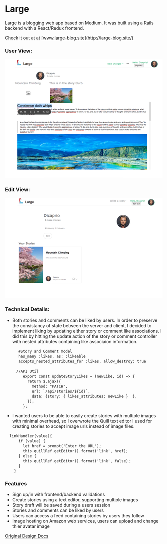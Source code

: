 # Large

Large is a blogging web app based on Medium. It was built using a Rails backend with a React/Redux frontend.

Check it out at at [www.large-blog.site](http://large-blog.site/)

### User View:

![user]

### Edit View:

![edit]

### Technical Details:

* Both stories and comments can be liked by users. In order to preserve the consistancy of state between the server and client, I decided to implement liking by updating either story or comment like associations. I did this by hitting the update action of the story or comment controller with nested attributes containing like associaion information.

```
      #Story and Comment model
      has_many :likes, as: :likeable
      accepts_nested_attributes_for :likes, allow_destroy: true

     //API Util
        export const updateStoryLikes = (newLike, id) => {
          return $.ajax({
            method: "PATCH",
            url: `/api/stories/${id}`,
            data: {story: { likes_attributes: newLike }  },
          });
        };

```

* I wanted users to be able to easily create stories with multiple images with minimal overhead, so I overwrote the Quill text editor I used for creating stories to accept image urls instead of image files.

```
  linkHandler(value){
      if (value) {
        let href = prompt('Enter the URL');
        this.quillRef.getEditor().format('link', href);
      } else {
        this.quillRef.getEditor().format('link', false);
      }
    }
```

### Features
* Sign up/in with frontend/backend validations
* Create stories using a text editor, supporting multiple images
* Story draft will be saved during a users session
* Stories and comments can be liked by users
* Users can access a feed containing stories by users they follow
* Image hosting on Amazon web services, users can upload and change thier avatar image


[Original Design Docs](./docs/README.md)

[user]: ./docs/images/edit.png
[edit]: ./docs/images/show.png
